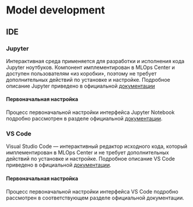 <!--|1|-->
# Model development
## IDE
### Jupyter
Интерактивная среда применяется для разработки и исполнения кода Jupyter ноутбуков. Компонент имплементирован в MLOps Center и доступен пользователям «из коробки», поэтому не требует дополнительных действий по установке и настройке.
Подробное описание Jupyter приведено в официальной [документации](https://docs.jupyter.org/en/latest/index.html)
#### Первоначальная настройка
Процесс первоначальной настройки интерфейса Jupyter Notebook подробно рассмотрен в разделе официальной [документации](https://docs.jupyter.org/en/latest/use/using.html). 
### VS Code
Visual Studio Code — интерактивный редактор исходного кода, который имплементирован в MLOps Center и не требует дополнительных действий по установке и настройке. 
Подробное описание VS Code приведено в официальной [документации](https://code.visualstudio.com/docs/setup/setup-overview).
#### Первоначальная настройка
Процесс первоначальной настройки интерфейса VS Code подробно рассмотрен в соответствующем разделе официальной документации.
